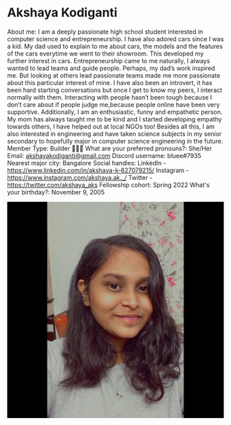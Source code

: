 # Akshaya Kodiganti

About me: I am a deeply passionate high school student interested in computer science and entrepreneurship. I have also adored cars since I was a kid. My dad used to explain to me about cars, the models and the features of the cars everytime we went to their showroom. This developed my further interest in cars. Entrepreneurship came to me naturally, I always wanted to lead teams and guide people. Perhaps, my dad’s work inspired me. But looking at others lead passionate teams made me more passionate about this particular interest of mine. I have also been an introvert, it has been hard starting conversations but once I get to know my peers, I interact normally with them. Interacting with people hasn’t been tough because I don’t care about if people judge me,because people online have been very supportive. Additionally, I am an enthusiastic, funny and empathetic person. My mom has always taught me to be kind and I started developing empathy towards others, I have helped out at local NGOs too! Besides all this, I am also interested in engineering and have taken science subjects in my senior secondary to hopefully major in computer science engineering in the future.
Member Type: Builder 👷🏾‍♀️
What are your preferred pronouns?: She/Her
Email: akshayakodiganti@gmail.com
Discord username: bluee#7935
Nearest major city: Bangalore
Social handles: LinkedIn - https://www.linkedin.com/in/akshaya-k-627079215/
Instagram - https://www.instagram.com/akshaya.ak._/
Twitter - https://twitter.com/akshaya_aks
Fellowship cohort: Spring 2022
What's your birthday?: November 9, 2005

![Akshaya.png](Akshaya%20Kodiganti%20f9233a576f574ada8387c7aea0122269/Akshaya.png)